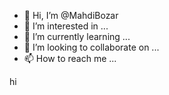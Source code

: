 - 👋 Hi, I’m @MahdiBozar
- 👀 I’m interested in ...
- 🌱 I’m currently learning ...
- 💞️ I’m looking to collaborate on ...
- 📫 How to reach me ...

<!---
MahdiBozar/MahdiBozar is a ✨ special ✨ repository because its `README.md` (this file) appears on your GitHub profile.
You can click the Preview link to take a look at your changes.
--->hi

